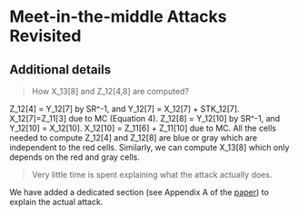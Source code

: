# Meet-in-the-middle Attacks Revisited

## 


## Additional details

> How X_13[8] and Z_12[4,8] are computed?

Z_12[4] = Y_12[7] by SR^-1, and Y_12[7] = X_12[7] + STK_12[7]. X_12[7]=Z_11[3] due to MC (Equation 4). Z_12[8] = Y_12[10] by SR^-1, and Y_12[10] = X_12[10]. X_12[10] = Z_11[6] + Z_11[10] due to MC. All the cells needed to compute Z_12[4] and Z_12[8] are blue or gray which are independent to the red cells. Similarly, we can compute X_13[8] which only depends on the red and gray cells.

> Very little time is spent explaining what the attack actually does.

We have added a dedicated section (see Appendix A of the [paper](http://scip.zib.de/)) to explain the actual attack.
